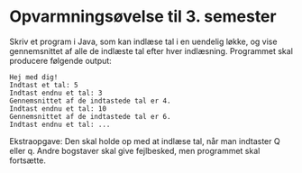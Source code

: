 # Opvarmningsøvelse til 3. semester

Skriv et program i Java, som kan indlæse tal i en uendelig løkke, og vise gennemsnittet af alle de indlæste tal efter hver indlæsning. Programmet skal producere følgende output:

```
Hej med dig! 
Indtast et tal: 5
Indtast endnu et tal: 3
Gennemsnittet af de indtastede tal er 4. 
Indtast endnu et tal: 10
Gennemsnittet af de indtastede tal er 6. 
Indtast endnu et tal: ...
```

Ekstraopgave: Den skal holde op med at indlæse tal, når man indtaster Q eller q. Andre bogstaver skal give fejlbesked, men programmet skal fortsætte.

